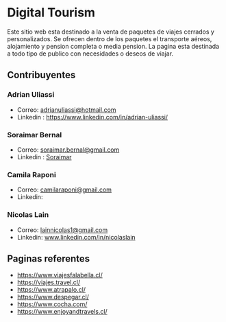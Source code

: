 # Digital Tourism
Este sitio web esta destinado a la venta de paquetes de viajes cerrados y personalizados. Se ofrecen dentro de los paquetes el transporte aéreos, alojamiento y pension completa o media pension.
La pagina esta destinada a todo tipo de publico con necesidades o deseos de viajar.

## Contribuyentes 


### Adrian Uliassi
* Correo: adrianuliassi@hotmail.com
* Linkedin : https://www.linkedin.com/in/adrian-uliassi/

### Soraimar Bernal
* Correo: soraimar.bernal@gmail.com
* Linkedin : [Soraimar](https://www.linkedin.com/in/soraimar-bernal-abb72a166/)

### Camila Raponi
* Correo: camilaraponi@gmail.com
* Linkedin:

### Nicolas Lain
* Correo: lainnicolas1@gmail.com
* Linkedin: www.linkedin.com/in/nicolaslain


## Paginas referentes
* https://www.viajesfalabella.cl/
* https://viajes.travel.cl/
* https://www.atrapalo.cl/
* https://www.despegar.cl/
* https://www.cocha.com/
* https://www.enjoyandtravels.cl/